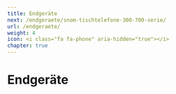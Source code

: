 ```yaml
---
title: Endgeräte
next: /endgeraete/snom-tischtelefone-300-700-serie/
url: /endgeraete/
weight: 4
icon: <i class="fa fa-phone" aria-hidden="true"></i>
chapter: true
---
```


# Endgeräte
